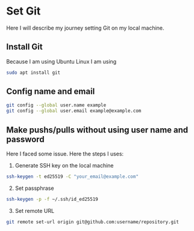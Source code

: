 # Set Git

Here I will describe my journey setting Git on my local machine.

## Install Git

Because I am using Ubuntu Linux I am using

```bash
sudo apt install git
```

## Config name and email

```bash
git config --global user.name example
git config --global user.email example@example.com
```

## Make pushs/pulls without using user name and password

Here I faced some issue. Here the steps I uses:

1. Generate SSH key on the local machine

```bash
ssh-keygen -t ed25519 -C "your_email@example.com"
```

2. Set passphrase

```bash
ssh-keygen -p -f ~/.ssh/id_ed25519
```

3. Set remote URL

```bash
git remote set-url origin git@github.com:username/repository.git
```


